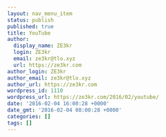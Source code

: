 ```yaml
---
layout: nav_menu_item
status: publish
published: true
title: YouTube
author:
  display_name: ZE3kr
  login: ZE3kr
  email: ze3kr@tlo.xyz
  url: https://ze3kr.com
author_login: ZE3kr
author_email: ze3kr@tlo.xyz
author_url: https://ze3kr.com
wordpress_id: 1110
wordpress_url: https://ze3kr.com/2016/02/youtube/
date: '2016-02-04 16:00:28 +0000'
date_gmt: '2016-02-04 08:00:28 +0000'
categories: []
tags: []
---
```


